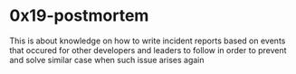 # 0x19-postmortem
This is about knowledge on how to write incident reports based on events that occured for other developers and leaders to follow in order to prevent and solve similar case when such issue arises again

